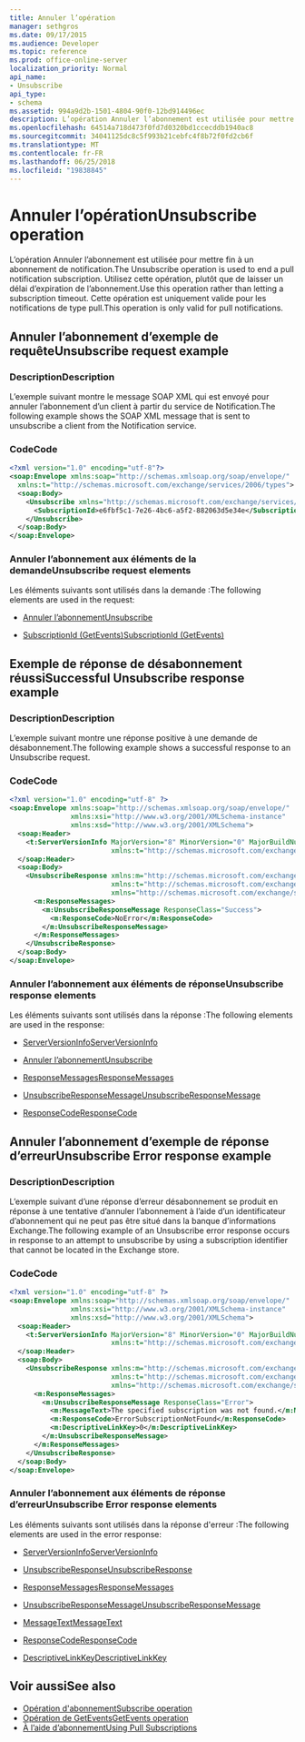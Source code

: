 ```yaml
---
title: Annuler l’opération
manager: sethgros
ms.date: 09/17/2015
ms.audience: Developer
ms.topic: reference
ms.prod: office-online-server
localization_priority: Normal
api_name:
- Unsubscribe
api_type:
- schema
ms.assetid: 994a9d2b-1501-4804-90f0-12bd914496ec
description: L’opération Annuler l’abonnement est utilisée pour mettre fin à un abonnement de notification. Utilisez cette opération, plutôt que de laisser un délai d’expiration de l’abonnement. Cette opération est uniquement valide pour les notifications de type pull.
ms.openlocfilehash: 64514a718d473f0fd7d0320bd1ccecddb1940ac8
ms.sourcegitcommit: 34041125dc8c5f993b21cebfc4f8b72f0fd2cb6f
ms.translationtype: MT
ms.contentlocale: fr-FR
ms.lasthandoff: 06/25/2018
ms.locfileid: "19838845"
---
```

# <a name="unsubscribe-operation"></a><span data-ttu-id="5cb3d-105">Annuler l’opération</span><span class="sxs-lookup"><span data-stu-id="5cb3d-105">Unsubscribe operation</span></span>

<span data-ttu-id="5cb3d-106">L’opération Annuler l’abonnement est utilisée pour mettre fin à un abonnement de notification.</span><span class="sxs-lookup"><span data-stu-id="5cb3d-106">The Unsubscribe operation is used to end a pull notification subscription.</span></span> <span data-ttu-id="5cb3d-107">Utilisez cette opération, plutôt que de laisser un délai d’expiration de l’abonnement.</span><span class="sxs-lookup"><span data-stu-id="5cb3d-107">Use this operation rather than letting a subscription timeout.</span></span> <span data-ttu-id="5cb3d-108">Cette opération est uniquement valide pour les notifications de type pull.</span><span class="sxs-lookup"><span data-stu-id="5cb3d-108">This operation is only valid for pull notifications.</span></span>
  
## <a name="unsubscribe-request-example"></a><span data-ttu-id="5cb3d-109">Annuler l’abonnement d’exemple de requête</span><span class="sxs-lookup"><span data-stu-id="5cb3d-109">Unsubscribe request example</span></span>

### <a name="description"></a><span data-ttu-id="5cb3d-110">Description</span><span class="sxs-lookup"><span data-stu-id="5cb3d-110">Description</span></span>

<span data-ttu-id="5cb3d-111">L’exemple suivant montre le message SOAP XML qui est envoyé pour annuler l’abonnement d’un client à partir du service de Notification.</span><span class="sxs-lookup"><span data-stu-id="5cb3d-111">The following example shows the SOAP XML message that is sent to unsubscribe a client from the Notification service.</span></span>
  
### <a name="code"></a><span data-ttu-id="5cb3d-112">Code</span><span class="sxs-lookup"><span data-stu-id="5cb3d-112">Code</span></span>

```XML
<?xml version="1.0" encoding="utf-8"?>
<soap:Envelope xmlns:soap="http://schemas.xmlsoap.org/soap/envelope/"
  xmlns:t="http://schemas.microsoft.com/exchange/services/2006/types">
  <soap:Body>
    <Unsubscribe xmlns="http://schemas.microsoft.com/exchange/services/2006/messages">
      <SubscriptionId>e6fbf5c1-7e26-4bc6-a5f2-882063d5e34e</SubscriptionId>  
    </Unsubscribe>
  </soap:Body>
</soap:Envelope>
```

### <a name="unsubscribe-request-elements"></a><span data-ttu-id="5cb3d-113">Annuler l’abonnement aux éléments de la demande</span><span class="sxs-lookup"><span data-stu-id="5cb3d-113">Unsubscribe request elements</span></span>

<span data-ttu-id="5cb3d-114">Les éléments suivants sont utilisés dans la demande :</span><span class="sxs-lookup"><span data-stu-id="5cb3d-114">The following elements are used in the request:</span></span>
  
- [<span data-ttu-id="5cb3d-115">Annuler l’abonnement</span><span class="sxs-lookup"><span data-stu-id="5cb3d-115">Unsubscribe</span></span>](unsubscribe.md)
    
- [<span data-ttu-id="5cb3d-116">SubscriptionId (GetEvents)</span><span class="sxs-lookup"><span data-stu-id="5cb3d-116">SubscriptionId (GetEvents)</span></span>](subscriptionid-getevents.md)
    
## <a name="successful-unsubscribe-response-example"></a><span data-ttu-id="5cb3d-117">Exemple de réponse de désabonnement réussi</span><span class="sxs-lookup"><span data-stu-id="5cb3d-117">Successful Unsubscribe response example</span></span>

### <a name="description"></a><span data-ttu-id="5cb3d-118">Description</span><span class="sxs-lookup"><span data-stu-id="5cb3d-118">Description</span></span>

<span data-ttu-id="5cb3d-119">L’exemple suivant montre une réponse positive à une demande de désabonnement.</span><span class="sxs-lookup"><span data-stu-id="5cb3d-119">The following example shows a successful response to an Unsubscribe request.</span></span>
  
### <a name="code"></a><span data-ttu-id="5cb3d-120">Code</span><span class="sxs-lookup"><span data-stu-id="5cb3d-120">Code</span></span>

```xml
<?xml version="1.0" encoding="utf-8" ?>
<soap:Envelope xmlns:soap="http://schemas.xmlsoap.org/soap/envelope/" 
               xmlns:xsi="http://www.w3.org/2001/XMLSchema-instance" 
               xmlns:xsd="http://www.w3.org/2001/XMLSchema">
  <soap:Header>
    <t:ServerVersionInfo MajorVersion="8" MinorVersion="0" MajorBuildNumber="628" MinorBuildNumber="0" 
                         xmlns:t="http://schemas.microsoft.com/exchange/services/2006/types" />
  </soap:Header>
  <soap:Body>
    <UnsubscribeResponse xmlns:m="http://schemas.microsoft.com/exchange/services/2006/messages" 
                         xmlns:t="http://schemas.microsoft.com/exchange/services/2006/types" 
                         xmlns="http://schemas.microsoft.com/exchange/services/2006/messages">
      <m:ResponseMessages>
        <m:UnsubscribeResponseMessage ResponseClass="Success">
          <m:ResponseCode>NoError</m:ResponseCode>
        </m:UnsubscribeResponseMessage>
      </m:ResponseMessages>
    </UnsubscribeResponse>
  </soap:Body>
</soap:Envelope>
```

### <a name="unsubscribe-response-elements"></a><span data-ttu-id="5cb3d-121">Annuler l’abonnement aux éléments de réponse</span><span class="sxs-lookup"><span data-stu-id="5cb3d-121">Unsubscribe response elements</span></span>

<span data-ttu-id="5cb3d-122">Les éléments suivants sont utilisés dans la réponse :</span><span class="sxs-lookup"><span data-stu-id="5cb3d-122">The following elements are used in the response:</span></span>
  
- [<span data-ttu-id="5cb3d-123">ServerVersionInfo</span><span class="sxs-lookup"><span data-stu-id="5cb3d-123">ServerVersionInfo</span></span>](serverversioninfo.md)
    
- [<span data-ttu-id="5cb3d-124">Annuler l’abonnement</span><span class="sxs-lookup"><span data-stu-id="5cb3d-124">Unsubscribe</span></span>](unsubscribe.md)
    
- [<span data-ttu-id="5cb3d-125">ResponseMessages</span><span class="sxs-lookup"><span data-stu-id="5cb3d-125">ResponseMessages</span></span>](responsemessages.md)
    
- [<span data-ttu-id="5cb3d-126">UnsubscribeResponseMessage</span><span class="sxs-lookup"><span data-stu-id="5cb3d-126">UnsubscribeResponseMessage</span></span>](unsubscriberesponsemessage.md)
    
- [<span data-ttu-id="5cb3d-127">ResponseCode</span><span class="sxs-lookup"><span data-stu-id="5cb3d-127">ResponseCode</span></span>](responsecode.md)
    
## <a name="unsubscribe-error-response-example"></a><span data-ttu-id="5cb3d-128">Annuler l’abonnement d’exemple de réponse d’erreur</span><span class="sxs-lookup"><span data-stu-id="5cb3d-128">Unsubscribe Error response example</span></span>

### <a name="description"></a><span data-ttu-id="5cb3d-129">Description</span><span class="sxs-lookup"><span data-stu-id="5cb3d-129">Description</span></span>

<span data-ttu-id="5cb3d-130">L’exemple suivant d’une réponse d’erreur désabonnement se produit en réponse à une tentative d’annuler l’abonnement à l’aide d’un identificateur d’abonnement qui ne peut pas être situé dans la banque d’informations Exchange.</span><span class="sxs-lookup"><span data-stu-id="5cb3d-130">The following example of an Unsubscribe error response occurs in response to an attempt to unsubscribe by using a subscription identifier that cannot be located in the Exchange store.</span></span>
  
### <a name="code"></a><span data-ttu-id="5cb3d-131">Code</span><span class="sxs-lookup"><span data-stu-id="5cb3d-131">Code</span></span>

```XML
<?xml version="1.0" encoding="utf-8" ?>
<soap:Envelope xmlns:soap="http://schemas.xmlsoap.org/soap/envelope/" 
               xmlns:xsi="http://www.w3.org/2001/XMLSchema-instance" 
               xmlns:xsd="http://www.w3.org/2001/XMLSchema">
  <soap:Header>
    <t:ServerVersionInfo MajorVersion="8" MinorVersion="0" MajorBuildNumber="628" MinorBuildNumber="0" 
                         xmlns:t="http://schemas.microsoft.com/exchange/services/2006/types" />
  </soap:Header>
  <soap:Body>
    <UnsubscribeResponse xmlns:m="http://schemas.microsoft.com/exchange/services/2006/messages" 
                         xmlns:t="http://schemas.microsoft.com/exchange/services/2006/types" 
                         xmlns="http://schemas.microsoft.com/exchange/services/2006/messages">
      <m:ResponseMessages>
        <m:UnsubscribeResponseMessage ResponseClass="Error">
          <m:MessageText>The specified subscription was not found.</m:MessageText>
          <m:ResponseCode>ErrorSubscriptionNotFound</m:ResponseCode>
          <m:DescriptiveLinkKey>0</m:DescriptiveLinkKey>
        </m:UnsubscribeResponseMessage>
      </m:ResponseMessages>
    </UnsubscribeResponse>
  </soap:Body>
</soap:Envelope>
```

### <a name="unsubscribe-error-response-elements"></a><span data-ttu-id="5cb3d-132">Annuler l’abonnement aux éléments de réponse d’erreur</span><span class="sxs-lookup"><span data-stu-id="5cb3d-132">Unsubscribe Error response elements</span></span>

<span data-ttu-id="5cb3d-133">Les éléments suivants sont utilisés dans la réponse d'erreur :</span><span class="sxs-lookup"><span data-stu-id="5cb3d-133">The following elements are used in the error response:</span></span>
  
- [<span data-ttu-id="5cb3d-134">ServerVersionInfo</span><span class="sxs-lookup"><span data-stu-id="5cb3d-134">ServerVersionInfo</span></span>](serverversioninfo.md)
    
- [<span data-ttu-id="5cb3d-135">UnsubscribeResponse</span><span class="sxs-lookup"><span data-stu-id="5cb3d-135">UnsubscribeResponse</span></span>](unsubscriberesponse.md)
    
- [<span data-ttu-id="5cb3d-136">ResponseMessages</span><span class="sxs-lookup"><span data-stu-id="5cb3d-136">ResponseMessages</span></span>](responsemessages.md)
    
- [<span data-ttu-id="5cb3d-137">UnsubscribeResponseMessage</span><span class="sxs-lookup"><span data-stu-id="5cb3d-137">UnsubscribeResponseMessage</span></span>](unsubscriberesponsemessage.md)
    
- [<span data-ttu-id="5cb3d-138">MessageText</span><span class="sxs-lookup"><span data-stu-id="5cb3d-138">MessageText</span></span>](messagetext.md)
    
- [<span data-ttu-id="5cb3d-139">ResponseCode</span><span class="sxs-lookup"><span data-stu-id="5cb3d-139">ResponseCode</span></span>](responsecode.md)
    
- [<span data-ttu-id="5cb3d-140">DescriptiveLinkKey</span><span class="sxs-lookup"><span data-stu-id="5cb3d-140">DescriptiveLinkKey</span></span>](descriptivelinkkey.md)
    
## <a name="see-also"></a><span data-ttu-id="5cb3d-141">Voir aussi</span><span class="sxs-lookup"><span data-stu-id="5cb3d-141">See also</span></span>

- [<span data-ttu-id="5cb3d-142">Opération d'abonnement</span><span class="sxs-lookup"><span data-stu-id="5cb3d-142">Subscribe operation</span></span>](subscribe-operation.md)
- [<span data-ttu-id="5cb3d-143">Opération de GetEvents</span><span class="sxs-lookup"><span data-stu-id="5cb3d-143">GetEvents operation</span></span>](getevents-operation.md)
- [<span data-ttu-id="5cb3d-144">À l’aide d’abonnement</span><span class="sxs-lookup"><span data-stu-id="5cb3d-144">Using Pull Subscriptions</span></span>](http://msdn.microsoft.com/library/f956bc0e-2b25-4613-966b-54c65456897c%28Office.15%29.aspx)

